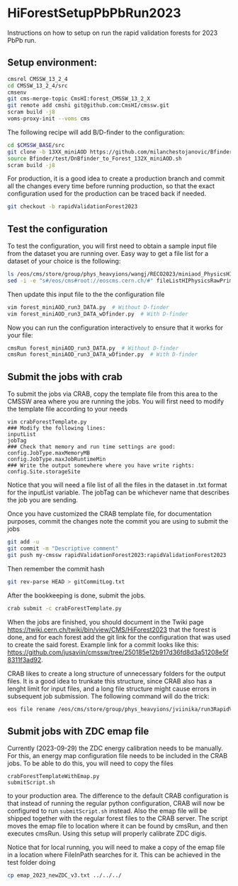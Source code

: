 # HiForestSetupPbPbRun2023
Instructions on how to setup on run the rapid validation forests for 2023 PbPb run.

## Setup environment:
```bash
cmsrel CMSSW_13_2_4
cd CMSSW_13_2_4/src
cmsenv
git cms-merge-topic CmsHI:forest_CMSSW_13_2_X
git remote add cmshi git@github.com:CmsHI/cmssw.git
scram build -j8
voms-proxy-init --voms cms
```

The following recipe will add B/D-finder to the configuration:
```bash
cd $CMSSW_BASE/src
git clone -b 13XX_miniAOD https://github.com/milanchestojanovic/Bfinder.git --depth 1
source Bfinder/test/DnBfinder_to_Forest_132X_miniAOD.sh
scram build -j8
```

For production, it is a good idea to create a production branch and commit all the changes every time before running production, so that the exact configuration used for the production can be traced back if needed. 
```bash
git checkout -b rapidValidationForest2023
```

## Test the configuration

To test the configuration, you will first need to obtain a sample input file from the dataset you are running over. Easy way to get a file list for a dataset of your choice is the following:

```bash
ls /eos/cms/store/group/phys_heavyions/wangj/RECO2023/miniaod_PhysicsHIPhysicsRawPrime0_374322/* > fileListHIPhysicsRawPrime0_run374322.txt
sed -i -e "s#/eos/cms#root://eoscms.cern.ch/#" fileListHIPhysicsRawPrime0_run374322.txt
```

Then update this input file to the the configuration file
```bash
vim forest_miniAOD_run3_DATA.py  # Without D-finder
vim forest_miniAOD_run3_DATA_wDfinder.py  # With D-finder
```
Now you can run the configuration interactively to ensure that it works for your file:
```bash
cmsRun forest_miniAOD_run3_DATA.py  # Without D-finder
cmsRun forest_miniAOD_run3_DATA_wDfinder.py  # With D-finder
```

## Submit the jobs with crab

To submit the jobs via CRAB, copy the template file from this area to the CMSSW area where you are running the jobs. You will first need to modify the template file according to your needs
```
vim crabForestTemplate.py
### Modify the following lines:
inputList
jobTag
### Check that memory and run time settings are good:
config.JobType.maxMemoryMB
config.JobType.maxJobRuntimeMin
### Write the output somewhere where you have write rights:
config.Site.storageSite
```
Notice that you will need a file list of all the files in the dataset in .txt format for the inputList variable. The jobTag can be whichever name that describes the job you are sending.

Once you have customized the CRAB template file, for documentation purposes, commit the changes note the commit you are using to submit the jobs
```bash
git add -u
git commit -m "Descriptive comment"
git push my-cmssw rapidValidationForest2023:rapidValidationForest2023
```
Then remember the commit hash
```bash
git rev-parse HEAD > gitCommitLog.txt
```

After the bookkeeping is done, submit the jobs.
```bash
crab submit -c crabForestTemplate.py
```

When the jobs are finished, you should document in the Twiki page https://twiki.cern.ch/twiki/bin/view/CMS/HiForest2023 that the forest is done, and for each forest add the git link for the configuration that was used to create the said forest. Example link for a commit looks like this: https://github.com/jusaviin/cmssw/tree/250185e12b917d36fd8d3a51208e5f8311f3ad92.

CRAB likes to create a long structure of unnecessary folders for the output files. It is a good idea to trunkate this structure, since CRAB also has a lenght limit for input files, and a long file structure might cause errors in subsequent job submission. The following command will do the trick:
```bash
eos file rename /eos/cms/store/group/phys_heavyions/jviinika/run3RapidValidation/PbPb2023_run374322_HIExpressRawPrime_withDFinder_2023-09-27/CRAB_UserFiles/crab_PbPb2023_run374322_HIExpressRawPrime_withDFinder_2023-09-27/230928_014852/0000 /eos/cms/store/group/phys_heavyions/jviinika/run3RapidValidation/PbPb2023_run374322_HIExpressRawPrime_withDFinder_2023-09-27/0000
```

## Submit jobs with ZDC emap file

Currently (2023-09-29) the ZDC energy calibration needs to be manually. For this, an energy map configuration file needs to be included in the CRAB jobs. To be able to do this, you will need to copy the files
```
crabForestTemplateWithEmap.py
submitScript.sh
```
to your production area. The difference to the default CRAB configuration is that instead of running the regular python configuration, CRAB will now be configured to run ```submitScript.sh``` instead. Also the emap file will be shipped together with the regular forest files to the CRAB server. The script moves the emap file to location where it can be found by cmsRun, and then executes cmsRun. Using this setup will properly calibrate ZDC digis.

Notice that for local running, you will need to make a copy of the emap file in a location where FileInPath searches for it. This can be achieved in the test folder doing
```bash
cp emap_2023_newZDC_v3.txt ../../../
```
